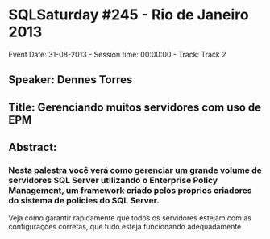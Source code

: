# SQLSaturday #245 - Rio de Janeiro 2013
Event Date: 31-08-2013 - Session time: 00:00:00 - Track: Track 2
## Speaker: Dennes Torres
## Title: Gerenciando muitos servidores com uso de EPM
## Abstract:
### Nesta palestra você verá como gerenciar um grande volume de servidores SQL Server utilizando o Enterprise Policy Management, um framework criado pelos próprios criadores do sistema de policies do SQL Server.

Veja como garantir rapidamente que todos os servidores estejam com as configurações corretas, que tudo esteja funcionando adequadamente
